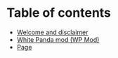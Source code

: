 # Table of contents

* [Welcome and disclaimer](README.md)
* [White Panda mod (WP Mod)](white-panda-mod-wp-mod.md)
* [Page](page.md)
